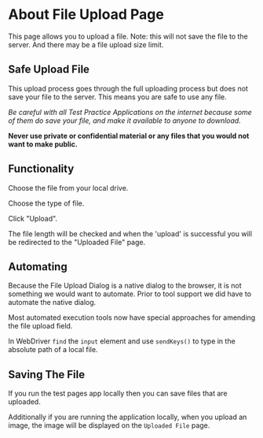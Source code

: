 # About File Upload Page 

<div class="explanation">
        <p>This page allows you to upload a file. Note: this will not save the file to the server. And there may be a file upload size limit.
        </p>
</div>

## Safe Upload File

This upload process goes through the full uploading process but does not save your file to the server. This means you are safe to use any file.

_Be careful with all Test Practice Applications on the internet because some of them do save your file, and make it available to anyone to download._

**Never use private or confidential material or any files that you would not want to make public.**

## Functionality

Choose the file from your local drive.

Choose the type of file.

Click "Upload".

The file length will be checked and when the 'upload' is successful you will be redirected to the "Uploaded File" page.

## Automating

Because the File Upload Dialog is a native dialog to the browser, it is not something we would want to automate. Prior to tool support we did have to automate the native dialog.

Most automated execution tools now have special approaches for amending the file upload field.

In WebDriver `find` the `input` element and use `sendKeys()` to type in the absolute path of a local file.


## Saving The File

If you run the test pages app locally then you can save files that are uploaded.

Additionally if you are running the application locally, when you upload an image, the image will be displayed on the `Uploaded File` page.